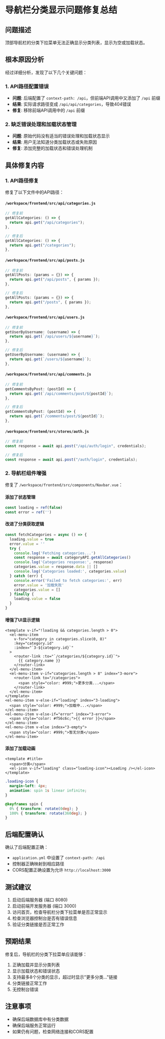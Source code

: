 # 导航栏分类显示问题修复总结

## 问题描述
顶部导航栏的分类下拉菜单无法正确显示分类列表，显示为空或加载状态。

## 根本原因分析
经过详细分析，发现了以下几个关键问题：

### 1. API路径配置错误
- **问题**: 后端配置了 `context-path: /api`，但前端API调用中又添加了 `/api` 前缀
- **结果**: 实际请求路径变成 `/api/api/categories`，导致404错误
- **修复**: 移除前端API调用中的 `/api` 前缀

### 2. 缺乏错误处理和加载状态管理
- **问题**: 原始代码没有适当的错误处理和加载状态显示
- **结果**: 用户无法知道分类加载状态或失败原因
- **修复**: 添加完整的加载状态和错误处理机制

## 具体修复内容

### 1. API路径修复
修复了以下文件中的API路径：

#### `/workspace/frontend/src/api/categories.js`
```javascript
// 修复前
getAllCategories: () => {
  return api.get("/api/categories");
},

// 修复后
getAllCategories: () => {
  return api.get("/categories");
},
```

#### `/workspace/frontend/src/api/posts.js`
```javascript
// 修复前
getAllPosts: (params = {}) => {
  return api.get("/api/posts", { params });
},

// 修复后
getAllPosts: (params = {}) => {
  return api.get("/posts", { params });
},
```

#### `/workspace/frontend/src/api/users.js`
```javascript
// 修复前
getUserByUsername: (username) => {
  return api.get(`/api/users/${username}`);
},

// 修复后
getUserByUsername: (username) => {
  return api.get(`/users/${username}`);
},
```

#### `/workspace/frontend/src/api/comments.js`
```javascript
// 修复前
getCommentsByPost: (postId) => {
  return api.get(`/api/comments/post/${postId}`);
},

// 修复后
getCommentsByPost: (postId) => {
  return api.get(`/comments/post/${postId}`);
},
```

#### `/workspace/frontend/src/stores/auth.js`
```javascript
// 修复前
const response = await api.post("/api/auth/login", credentials);

// 修复后
const response = await api.post("/auth/login", credentials);
```

### 2. 导航栏组件增强
修复了 `/workspace/frontend/src/components/Navbar.vue`：

#### 添加了状态管理
```javascript
const loading = ref(false)
const error = ref('')
```

#### 改进了分类获取逻辑
```javascript
const fetchCategories = async () => {
  loading.value = true
  error.value = ''
  try {
    console.log('Fetching categories...')
    const response = await categoryAPI.getAllCategories()
    console.log('Categories response:', response)
    categories.value = response.data || []
    console.log('Categories loaded:', categories.value)
  } catch (err) {
    console.error('Failed to fetch categories:', err)
    error.value = '加载失败'
    categories.value = []
  } finally {
    loading.value = false
  }
}
```

#### 增强了UI显示逻辑
```vue
<template v-if="!loading && categories.length > 0">
  <el-menu-item 
    v-for="category in categories.slice(0, 8)" 
    :key="category.id" 
    :index="`3-${category.id}`"
  >
    <router-link :to="`/categories/${category.id}`">
      {{ category.name }}
    </router-link>
  </el-menu-item>
  <el-menu-item v-if="categories.length > 8" index="3-more">
    <router-link to="/categories">
      <span style="color: #999;">更多分类...</span>
    </router-link>
  </el-menu-item>
</template>
<el-menu-item v-else-if="loading" index="3-loading">
  <span style="color: #999;">加载中...</span>
</el-menu-item>
<el-menu-item v-else-if="error" index="3-error">
  <span style="color: #f56c6c;">{{ error }}</span>
</el-menu-item>
<el-menu-item v-else index="3-empty">
  <span style="color: #999;">暂无分类</span>
</el-menu-item>
```

#### 添加了加载动画
```vue
<template #title>
  <span>分类</span>
  <el-icon v-if="loading" class="loading-icon"><Loading /></el-icon>
</template>
```

```css
.loading-icon {
  margin-left: 4px;
  animation: spin 1s linear infinite;
}

@keyframes spin {
  0% { transform: rotate(0deg); }
  100% { transform: rotate(360deg); }
}
```

## 后端配置确认
确认了后端配置正确：
- `application.yml` 中设置了 `context-path: /api`
- 控制器正确映射到相应路径
- CORS配置正确设置为允许 `http://localhost:3000`

## 测试建议
1. 启动后端服务器 (端口 8080)
2. 启动前端开发服务器 (端口 3000)
3. 访问首页，检查导航栏分类下拉菜单是否正常显示
4. 检查浏览器控制台是否有错误信息
5. 验证分类链接是否正常工作

## 预期结果
修复后，导航栏的分类下拉菜单应该能够：
1. 正确加载并显示分类列表
2. 显示加载状态和错误状态
3. 支持最多8个分类的显示，超过时显示"更多分类..."链接
4. 分类链接正常工作
5. 无控制台错误

## 注意事项
- 确保后端数据库中有分类数据
- 确保后端服务正常运行
- 如果仍有问题，检查网络连接和CORS配置